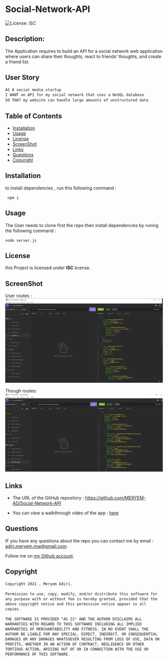 # Social-Network-API
![License: ISC](https://img.shields.io/badge/license-ISC-green)
  ## Description:
The Application requires to build an API for a social network web application where users can share their thoughts, react to friends’ thoughts, and create a friend list.

  ## User Story

```md
AS A social media startup
I WANT an API for my social network that uses a NoSQL database
SO THAT my website can handle large amounts of unstructured data
```

  ## Table of Contents 
  - [Installation](#installation)
  - [Usage](#usage)
  - [License](#license)
  - [ScreenShot](#screenShot)
  - [Links](#links)
  - [Questions](#questions)
  - [Copyright](#copyright)
  ## Installation
  to install dependencies , run this following command :
``` 
 npm i
 ```
  ## Usage
The User needs to clone first the repo then install dependencies by runing the following command :

 ``` 
node server.js
 ```


  ## License
  this Project is licensed under **ISC** license.
  
  ## ScreenShot 

User routes :
  ![userroutes](./screenshots/userroutes.png) 

Though routes:
  ![thoughtroutes](./screenshots/thoughtroutes.png) 

  ## Links

  * The URL of the GitHub repository : https://github.com/MERYEM-AD/Social-Network-API

  * You can view a walkthrough video of the app  :  [here](https://drive.google.com/file/d/1DPwjF2tQPCPx2xUSbjri4o6o6_uGEyGA/view)
  
  ## Questions
  iF you have any questions about the repo you can contact me by email : adiri.meryem.mw@gmail.com.

  Follow me on [my Github account](https://github.com/MERYEM-AD).
  ## Copyright
 
```
Copyright 2021 , Meryem Adiri.

Permission to use, copy, modify, and/or distribute this software for any purpose with or without fee is hereby granted, provided that the above copyright notice and this permission notice appear in all copies.

THE SOFTWARE IS PROVIDED "AS IS" AND THE AUTHOR DISCLAIMS ALL WARRANTIES WITH REGARD TO THIS SOFTWARE INCLUDING ALL IMPLIED WARRANTIES OF MERCHANTABILITY AND FITNESS. IN NO EVENT SHALL THE AUTHOR BE LIABLE FOR ANY SPECIAL, DIRECT, INDIRECT, OR CONSEQUENTIAL DAMAGES OR ANY DAMAGES WHATSOEVER RESULTING FROM LOSS OF USE, DATA OR PROFITS, WHETHER IN AN ACTION OF CONTRACT, NEGLIGENCE OR OTHER TORTIOUS ACTION, ARISING OUT OF OR IN CONNECTION WITH THE USE OR PERFORMANCE OF THIS SOFTWARE.

```
